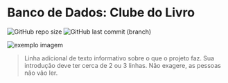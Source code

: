 # Banco de Dados: Clube do Livro

<!---Esses são exemplos. Veja https://shields.io para outras pessoas ou para personalizar este conjunto de escudos. Você pode querer incluir dependências, status do projeto e informações de licença aqui--->

![GitHub repo size](https://img.shields.io/github/repo-size/beatrizbarbedo/data-modeling-alura?color=b19cd9)
![GitHub last commit (branch)](https://img.shields.io/github/last-commit/beatrizbarbedo/data-modeling-alura/README?color=b19cd9&style=flat-square)

<img src="exemplo-image.png" alt="exemplo imagem">

> Linha adicional de texto informativo sobre o que o projeto faz. Sua introdução deve ter cerca de 2 ou 3 linhas. Não exagere, as pessoas não vão ler.
